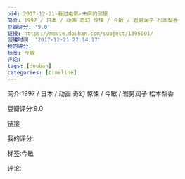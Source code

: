 ```yaml
---
pid: 2017-12-21-看过电影-未麻的部屋
简介: 1997 / 日本 / 动画 奇幻 惊悚 / 今敏 / 岩男润子 松本梨香
豆瓣评分: '9.0'
链接: https://movie.douban.com/subject/1395091/
创建时间: '2017-12-21 22:14:17'
我的评分:
标签: 今敏
评论:
tags: [douban]
categories: [timeline]
---
```

简介:1997 / 日本 / 动画 奇幻 惊悚 / 今敏 / 岩男润子 松本梨香

豆瓣评分:9.0

[链接](https://movie.douban.com/subject/1395091/)

我的评分:

标签:今敏

评论:

